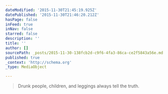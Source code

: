 ```yaml
---
dateModified: '2015-11-30T21:45:19.925Z'
datePublished: '2015-11-30T21:46:20.212Z'
hasPage: false
inFeed: true
inNav: false
starred: false
description: ''
title: ''
author: []
sourcePath: _posts/2015-11-30-138fcb2d-c9f6-4fa3-86ca-ce2f5843a56e.md
published: true
_context: 'http://schema.org'
_type: MediaObject

---
```

> Drunk people&comma; children&comma; and leggings always tell the truth&period;